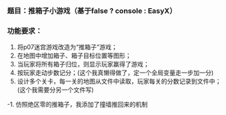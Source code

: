 ### 题目：推箱子小游戏（基于false ? console : EasyX）

### 功能要求：

1. 将p07迷宫游戏改造为“推箱子”游戏；
0. 在地图中增加箱子、箱子目标位置等图形；
5. 当玩家将所有箱子归位，则显示玩家赢得了游戏；
8. 按玩家走动步数记分；(这个我真懒得做了，定一个全局变量走一步加一分)
114514. 设计多个关卡，每一关的地图从文件中读取，玩家每关的分数记录到文件中；(这个我需要分另一个文件写)

-1. 仿照绝区零的推箱子，我添加了撞墙推回来的机制
